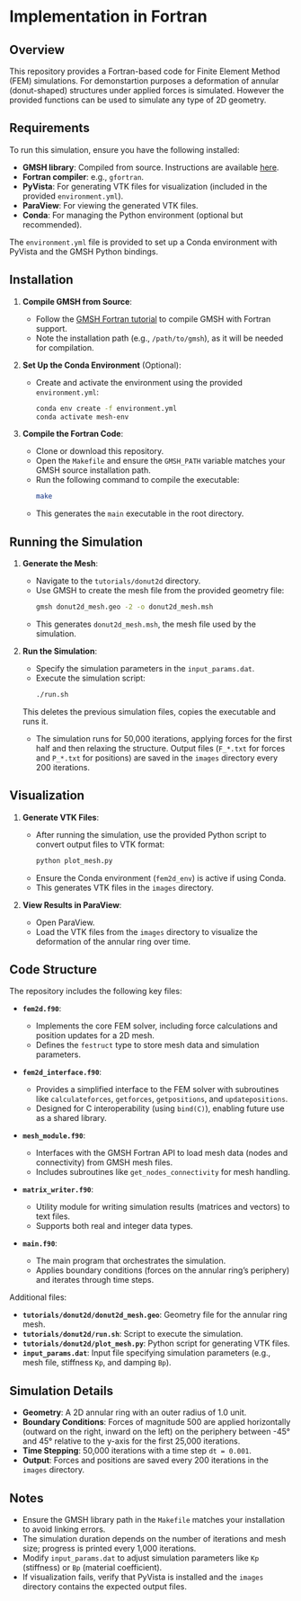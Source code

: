 # Implementation in Fortran

## Overview

This repository provides a Fortran-based code for Finite Element Method (FEM) simulations. For demonstartion purposes a
deformation of annular (donut-shaped) structures under applied forces is simulated. However the provided functions can be used
to simulate any type of 2D geometry.

## Requirements

To run this simulation, ensure you have the following installed:

- **GMSH library**: Compiled from source. Instructions are available [here](https://gitlab.onelab.info/gmsh/gmsh/-/blob/master/tutorials/fortran/README.txt).
- **Fortran compiler**: e.g., `gfortran`.
- **PyVista**: For generating VTK files for visualization (included in the provided `environment.yml`).
- **ParaView**: For viewing the generated VTK files.
- **Conda**: For managing the Python environment (optional but recommended).

The `environment.yml` file is provided to set up a Conda environment with PyVista and the GMSH Python bindings.

## Installation

1. **Compile GMSH from Source**:
   - Follow the [GMSH Fortran tutorial](https://gitlab.onelab.info/gmsh/gmsh/-/blob/master/tutorials/fortran/README.txt) to compile GMSH with Fortran support.
   - Note the installation path (e.g., `/path/to/gmsh`), as it will be needed for compilation.

2. **Set Up the Conda Environment** (Optional):
   - Create and activate the environment using the provided `environment.yml`:
     ```bash
     conda env create -f environment.yml
     conda activate mesh-env
     ```

3. **Compile the Fortran Code**:
   - Clone or download this repository.
   - Open the `Makefile` and ensure the `GMSH_PATH` variable matches your GMSH source installation path.
   - Run the following command to compile the executable:
     ```bash
     make
     ```
   - This generates the `main` executable in the root directory.

## Running the Simulation

1. **Generate the Mesh**:
   - Navigate to the `tutorials/donut2d` directory.
   - Use GMSH to create the mesh file from the provided geometry file:
     ```bash
     gmsh donut2d_mesh.geo -2 -o donut2d_mesh.msh
     ```
   - This generates `donut2d_mesh.msh`, the mesh file used by the simulation.

2. **Run the Simulation**:
   - Specify the simulation parameters in the `input_params.dat`.
   - Execute the simulation script:
     ```bash
     ./run.sh
     ```
    This deletes the previous simulation files, copies the executable and runs it.
   - The simulation runs for 50,000 iterations, applying forces for the first half and then relaxing the structure. Output files (`F_*.txt` for forces and `P_*.txt` for positions) are saved in the `images` directory every 200 iterations.

## Visualization

1. **Generate VTK Files**:
   - After running the simulation, use the provided Python script to convert output files to VTK format:
     ```bash
     python plot_mesh.py
     ```
   - Ensure the Conda environment (`fem2d_env`) is active if using Conda.
   - This generates VTK files in the `images` directory.

2. **View Results in ParaView**:
   - Open ParaView.
   - Load the VTK files from the `images` directory to visualize the deformation of the annular ring over time.

## Code Structure

The repository includes the following key files:

- **`fem2d.f90`**:
  - Implements the core FEM solver, including force calculations and position updates for a 2D mesh.
  - Defines the `festruct` type to store mesh data and simulation parameters.

- **`fem2d_interface.f90`**:
  - Provides a simplified interface to the FEM solver with subroutines like `calculateforces`, `getforces`, `getpositions`, and `updatepositions`.
  - Designed for C interoperability (using `bind(C)`), enabling future use as a shared library.

- **`mesh_module.f90`**:
  - Interfaces with the GMSH Fortran API to load mesh data (nodes and connectivity) from GMSH mesh files.
  - Includes subroutines like `get_nodes_connectivity` for mesh handling.

- **`matrix_writer.f90`**:
  - Utility module for writing simulation results (matrices and vectors) to text files.
  - Supports both real and integer data types.

- **`main.f90`**:
  - The main program that orchestrates the simulation.
  - Applies boundary conditions (forces on the annular ring’s periphery) and iterates through time steps.

Additional files:
- **`tutorials/donut2d/donut2d_mesh.geo`**: Geometry file for the annular ring mesh.
- **`tutorials/donut2d/run.sh`**: Script to execute the simulation.
- **`tutorials/donut2d/plot_mesh.py`**: Python script for generating VTK files.
- **`input_params.dat`**: Input file specifying simulation parameters (e.g., mesh file, stiffness `Kp`, and damping `Bp`).

## Simulation Details

- **Geometry**: A 2D annular ring with an outer radius of 1.0 unit.
- **Boundary Conditions**: Forces of magnitude 500 are applied horizontally (outward on the right, inward on the left) on the periphery between -45° and 45° relative to the y-axis for the first 25,000 iterations.
- **Time Stepping**: 50,000 iterations with a time step `dt = 0.001`.
- **Output**: Forces and positions are saved every 200 iterations in the `images` directory.

## Notes

- Ensure the GMSH library path in the `Makefile` matches your installation to avoid linking errors.
- The simulation duration depends on the number of iterations and mesh size; progress is printed every 1,000 iterations.
- Modify `input_params.dat` to adjust simulation parameters like `Kp` (stiffness) or `Bp` (material coefficient).
- If visualization fails, verify that PyVista is installed and the `images` directory contains the expected output files.
